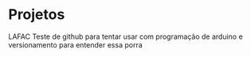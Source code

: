# Projetos
LAFAC
Teste de github para tentar usar com programação de arduino e versionamento para entender essa porra
